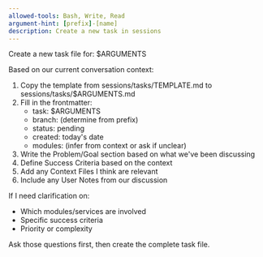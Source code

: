 ```yaml
---
allowed-tools: Bash, Write, Read
argument-hint: [prefix]-[name] 
description: Create a new task in sessions
---
```

Create a new task file for: $ARGUMENTS

Based on our current conversation context:
1. Copy the template from sessions/tasks/TEMPLATE.md to sessions/tasks/$ARGUMENTS.md
2. Fill in the frontmatter:
   - task: $ARGUMENTS
   - branch: (determine from prefix)
   - status: pending
   - created: today's date
   - modules: (infer from context or ask if unclear)
3. Write the Problem/Goal section based on what we've been discussing
4. Define Success Criteria based on the context
5. Add any Context Files I think are relevant
6. Include any User Notes from our discussion

If I need clarification on:
- Which modules/services are involved
- Specific success criteria
- Priority or complexity

Ask those questions first, then create the complete task file.
